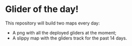 # Glider of the day!

This repository will build two maps every day:
- A png with all the deployed gliders at the moment;
- A slippy map with the gliders track for the past 14 days.

